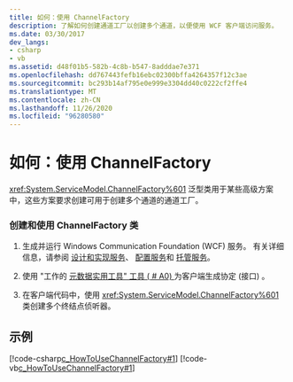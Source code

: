 ```yaml
---
title: 如何：使用 ChannelFactory
description: 了解如何创建通道工厂以创建多个通道，以便使用 WCF 客户端访问服务。
ms.date: 03/30/2017
dev_langs:
- csharp
- vb
ms.assetid: d48f01b5-582b-4c8b-b547-8adddae7e371
ms.openlocfilehash: dd767443fefb16ebc02300bffa4264357f12c3ae
ms.sourcegitcommit: bc293b14af795e0e999e3304dd40c0222cf2ffe4
ms.translationtype: MT
ms.contentlocale: zh-CN
ms.lasthandoff: 11/26/2020
ms.locfileid: "96280580"
---
```

# <a name="how-to-use-the-channelfactory"></a>如何：使用 ChannelFactory

<xref:System.ServiceModel.ChannelFactory%601> 泛型类用于某些高级方案中，这些方案要求创建可用于创建多个通道的通道工厂。  
  
### <a name="to-create-and-use-the-channelfactory-class"></a>创建和使用 ChannelFactory 类  
  
1. 生成并运行 Windows Communication Foundation (WCF) 服务。 有关详细信息，请参阅 [设计和实现服务](../designing-and-implementing-services.md)、 [配置服务](../configuring-services.md)和 [托管服务](../hosting-services.md)。  
  
2. 使用 "工作的 [元数据实用工具" 工具 ( # A0) ](../servicemodel-metadata-utility-tool-svcutil-exe.md) 为客户端生成协定 (接口) 。  
  
3. 在客户端代码中，使用 <xref:System.ServiceModel.ChannelFactory%601> 类创建多个终结点侦听器。  
  
## <a name="example"></a>示例  

 [!code-csharp[c_HowToUseChannelFactory#1](../../../../samples/snippets/csharp/VS_Snippets_CFX/c_howtousechannelfactory/cs/source.cs#1)]
 [!code-vb[c_HowToUseChannelFactory#1](../../../../samples/snippets/visualbasic/VS_Snippets_CFX/c_howtousechannelfactory/vb/source.vb#1)]
